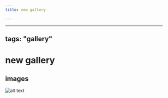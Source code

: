 ```yaml
---
title: new gallery

---
```



---
tags: "gallery"
---
# new gallery

## images


![alt text](https://files.slack.com/files-pri/T0HTW3H0V-F07JCJK0HEU/img_0126.jpg?pub_secret=a57776642b)

